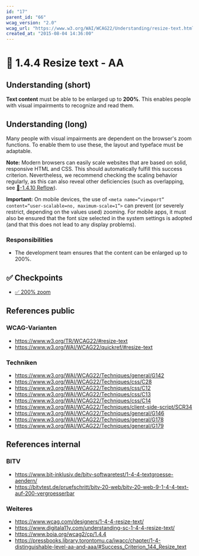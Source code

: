 ```yaml
---
id: "17"
parent_id: "66"
wcag_version: "2.0"
wcag_url: "https://www.w3.org/WAI/WCAG22/Understanding/resize-text.html"
created_at: "2015-08-04 14:36:00"
---
```


# 📜 1.4.4 Resize text - AA

## Understanding (short)

**Text content** must be able to be enlarged up to **200%**. This enables people with visual impairments to recognize and read them.

## Understanding (long)

Many people with visual impairments are dependent on the browser's zoom functions. To enable them to use these, the layout and typeface must be adaptable.

**Note:** Modern browsers can easily scale websites that are based on solid, responsive HTML and CSS. This should automatically fulfill this success criterion. Nevertheless, we recommend checking the scaling behavior regularly, as this can also reveal other deficiencies (such as overlapping, see [📜-1.4.10 Reflow](/en/wcag/1.4.10-reflow)).

**Important:** On mobile devices, the use of `<meta name=“viewport” content=“user-scalable=no, maximum-scale=1”>` can prevent (or severely restrict, depending on the values used) zooming. For mobile apps, it must also be ensured that the font size selected in the system settings is adopted (and that this does not lead to any display problems).

### Responsibilities

- The development team ensures that the content can be enlarged up to 200%.

## ✅ Checkpoints

- [✅ 200% zoom](200-zoom)

## References public

### WCAG-Varianten
- <https://www.w3.org/TR/WCAG22/#resize-text>
- <https://www.w3.org/WAI/WCAG22/quickref/#resize-text>

### Techniken
- <https://www.w3.org/WAI/WCAG22/Techniques/general/G142>
- <https://www.w3.org/WAI/WCAG22/Techniques/css/C28>
- <https://www.w3.org/WAI/WCAG22/Techniques/css/C12>
- <https://www.w3.org/WAI/WCAG22/Techniques/css/C13>
- <https://www.w3.org/WAI/WCAG22/Techniques/css/C14>
- <https://www.w3.org/WAI/WCAG22/Techniques/client-side-script/SCR34>
- <https://www.w3.org/WAI/WCAG22/Techniques/general/G146>
- <https://www.w3.org/WAI/WCAG22/Techniques/general/G178>
- <https://www.w3.org/WAI/WCAG22/Techniques/general/G179>

## References internal

### BITV
- <https://www.bit-inklusiv.de/bitv-softwaretest/1-4-4-textgroesse-aendern/>
- <https://bitvtest.de/pruefschritt/bitv-20-web/bitv-20-web-9-1-4-4-text-auf-200-vergroesserbar>

### Weiteres
- <https://www.wcag.com/designers/1-4-4-resize-text/>
- <https://www.digitala11y.com/understanding-sc-1-4-4-resize-text/>
- <https://www.boia.org/wcag2/cp/1.4.4>
- <https://pressbooks.library.torontomu.ca/iwacc/chapter/1-4-distinguishable-level-aa-and-aaa/#Success_Criterion_144_Resize_text>
